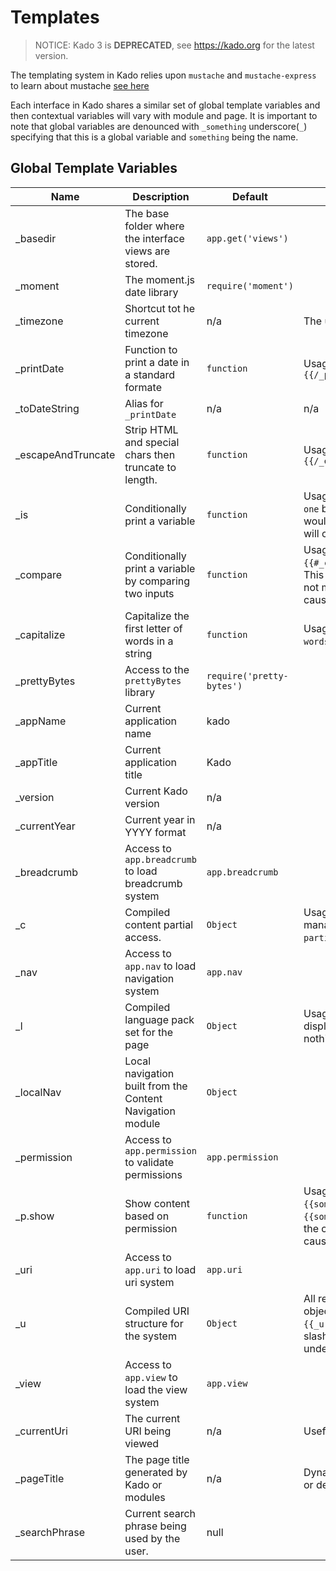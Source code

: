 # Templates
> NOTICE: Kado 3 is **DEPRECATED**, see https://kado.org for the latest version.

The templating system in Kado relies upon `mustache` and `mustache-express` to
learn about mustache [see here](https://mustache.github.io/mustache.5.html)

Each interface in Kado shares a similar set of global template variables and
then contextual variables will vary with module and page. It is important to
note that global variables are denounced with `_something` underscore(`_`)
specifying that this is a global variable and `something` being the name.

## Global Template Variables

| Name | Description | Default | Notes |
| --- | --- | --- | --- |
| \_basedir | The base folder where the interface views are stored. | `app.get('views')` |  |
| \_moment | The moment.js date library | `require('moment')` |  |
| \_timezone | Shortcut tot he current timezone | n/a | The users timezone |
| \_printDate | Function to print a date in a standard formate | `function` | Usage: `{{#_printDate}}{{someDate}}{{/_printDate}}` |
| \_toDateString | Alias for `_printDate` | n/a | n/a |
| \_escapeAndTruncate | Strip HTML and special chars then truncate to length. | `function` | Usage: `{{#_escapeAndTruncate}}50,{{someVar}}{{/_escapeAndTruncate}}` |
| \_is | Conditionally print a variable | `function` | Usage: `{{#_is}}true,one,two{{/_is}}` Will print `one` because `true` is the first arg, whereas `false` would cause `two` to print. Commmas in the input will cause this function to error. |
| \_compare | Conditionally print a variable by comparing two inputs | `function` | Usage: `{{#_compare}}one,two,three,four{{/_compare}}`. This example will print `four` because `one` does not match `two`. Commas within the input will cause this function to error. |
| \_capitalize | Capitalize the first letter of words in a string | `function` | Usage: `{{#_capitalize}}some words{{/_capitalize}}` Will print `Some Words` |
| \_prettyBytes | Access to the `prettyBytes` library | `require('pretty-bytes')` |  |
| \_appName | Current application name | kado |  |
| \_appTitle | Current application title | Kado |  |
| \_version | Current Kado version | n/a |  |
| \_currentYear | Current year in YYYY format | n/a |  |
| \_breadcrumb | Access to `app.breadcrumb` to load breadcrumb system | `app.breadcrumb` |  |
| \_c | Compiled content partial access. | `Object` | Usage: `{{_c.some_partial}}` NOTE: The content manager the partial must be named `partial_some_partial`. |
| \_nav | Access to `app.nav` to load navigation system | `app.nav` |  |
| \_l | Compiled language pack set for the page | `Object` | Usage: `{{_l.some_module.some_word}}` Will display the phrase from the language pack or nothing. |
| \_localNav | Local navigation built from the Content Navigation module | `Object` |  |
| \_permission | Access to `app.permission` to validate permissions | `app.permission` |  |
| \_p.show | Show content based on permission | `function` | Usage: `{{#_p.show}}some-permission,{{someVar}}{{/_p.show}}` This will only show the `{{someVar}}` when the permission is available to the current user. Commas within the input will cause this function to error. |
| \_uri | Access to `app.uri` to load uri system | `app.uri` |  |
| \_u | Compiled URI structure for the system | `Object` | All registered URIs will be available through this object as `{{_u._some_uri_registered_in_the_system}}` all slashes within the URI will be replaced with underscores. |
| \_view | Access to `app.view` to load the view system | `app.view` |  |
| \_currentUri | The current URI being viewed | n/a | Useful for activating navigation links |
| \_pageTitle | The page title generated by Kado or modules | n/a | Dynamic page titles which is set by the module or defaults within the system |
| \_searchPhrase | Current search phrase being used by the user. | null |  |
